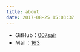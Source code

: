 ```yaml
---
title: about
date: 2017-08-25 15:03:37
---
```


- GitHub：[007sair](https://github.com/007sair)
- Mail：[163](mailto:007sair@163.com)